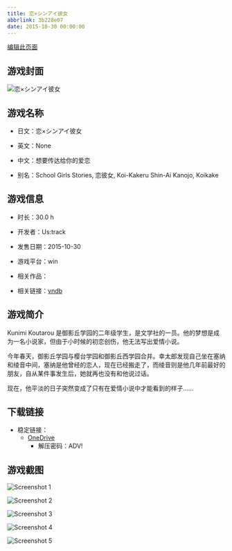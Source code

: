 ```yaml
---
title: 恋×シンアイ彼女
abbrlink: 3b228e07
date: 2015-10-30 00:00:00
---
```

[编辑此页面](https://github.com/ACG-3/ADV3-source/blob/main/source/_posts/games/%E6%81%8B%C3%97%E3%82%B7%E3%83%B3%E3%82%A2%E3%82%A4%E5%BD%BC%E5%A5%B3.md)

## 游戏封面

![恋×シンアイ彼女](https://pan.timero.xyz/d/onedrive/img_lib_001/%E6%81%8B%C3%97%E3%82%B7%E3%83%B3%E3%82%A2%E3%82%A4%E5%BD%BC%E5%A5%B3_cover.avif)


## 游戏名称

- 日文：恋×シンアイ彼女
- 英文：None
- 中文：想要传达给你的爱恋

- 别名：School Girls Stories, 恋彼女, Koi-Kakeru Shin-Ai Kanojo, Koikake


## 游戏信息

- 时长：30.0 h
- 开发者：Us:track
- 发售日期：2015-10-30
- 游戏平台：win
- 相关作品：

- 相关链接：[vndb](https://vndb.org/v17516)


## 游戏简介

Kunimi Koutarou 是御影丘学园的二年级学生，是文学社的一员。他的梦想是成为一名小说家，但由于小时候的初恋创伤，他无法写出爱情小说。

今年春天，御影丘学园与樱台学园和御影丘西学园合并。幸太郎发现自己坐在塞纳和绫音中间，塞纳是他曾经的恋人，现在已经搬走了，而绫音则是他几年前最好的朋友，自从某件事发生后，她就再也没有和他说过话。

现在，他平淡的日子突然变成了只有在爱情小说中才能看到的样子......




## 下载链接

- 稳定链接：
    - [OneDrive](https://pan.timero.xyz/onedrive/adv_lib_001/%E6%81%8B%C3%97%E3%82%B7%E3%83%B3%E3%82%A2%E3%82%A4%E5%BD%BC%E5%A5%B3)
        - 解压密码：ADV!



## 游戏截图


![Screenshot 1](https://pan.timero.xyz/d/onedrive/img_lib_001/%E6%81%8B%C3%97%E3%82%B7%E3%83%B3%E3%82%A2%E3%82%A4%E5%BD%BC%E5%A5%B3_Screenshot_1.avif)

![Screenshot 2](https://pan.timero.xyz/d/onedrive/img_lib_001/%E6%81%8B%C3%97%E3%82%B7%E3%83%B3%E3%82%A2%E3%82%A4%E5%BD%BC%E5%A5%B3_Screenshot_2.avif)

![Screenshot 3](https://pan.timero.xyz/d/onedrive/img_lib_001/%E6%81%8B%C3%97%E3%82%B7%E3%83%B3%E3%82%A2%E3%82%A4%E5%BD%BC%E5%A5%B3_Screenshot_3.avif)

![Screenshot 4](https://pan.timero.xyz/d/onedrive/img_lib_001/%E6%81%8B%C3%97%E3%82%B7%E3%83%B3%E3%82%A2%E3%82%A4%E5%BD%BC%E5%A5%B3_Screenshot_4.avif)

![Screenshot 5](https://pan.timero.xyz/d/onedrive/img_lib_001/%E6%81%8B%C3%97%E3%82%B7%E3%83%B3%E3%82%A2%E3%82%A4%E5%BD%BC%E5%A5%B3_Screenshot_5.avif)

